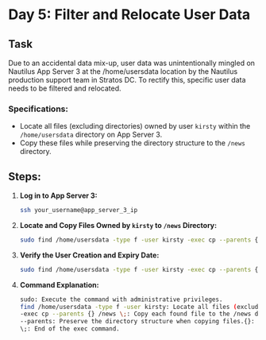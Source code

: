 
# Day 5: Filter and Relocate User Data

## Task
Due to an accidental data mix-up, user data was unintentionally mingled on Nautilus App Server 3 at the /home/usersdata location by the Nautilus production support team in Stratos DC. To rectify this, specific user data needs to be filtered and relocated.

### Specifications:
- Locate all files (excluding directories) owned by user `kirsty` within the `/home/usersdata` directory on App Server 3.
- Copy these files while preserving the directory structure to the `/news` directory.

## Steps:

1. **Log in to App Server 3:**
   ```sh
   ssh your_username@app_server_3_ip
2.  **Locate and Copy Files Owned by `kirsty` to `/news` Directory:**
	```sh
	sudo find /home/usersdata -type f -user kirsty -exec cp --parents {} /news \;
3.  **Verify the User Creation and Expiry Date:**
	```sh
	sudo find /home/usersdata -type f -user kirsty -exec cp --parents {} /news \;
4.  **Command Explanation:**
	```sh
	sudo: Execute the command with administrative privileges.
    find /home/usersdata -type f -user kirsty: Locate all files (excluding    directories) in /home/usersdata owned by the user kirsty.
    -exec cp --parents {} /news \;: Copy each found file to the /news directory while preserving the directory structure.
    --parents: Preserve the directory structure when copying files.{}: Placeholder  for the current file found by find.
    \;: End of the exec command.
